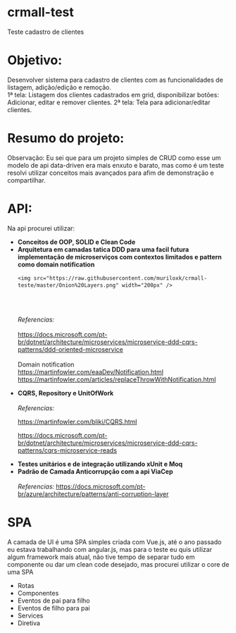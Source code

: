 # crmall-test

Teste cadastro de clientes

# Objetivo:
Desenvolver sistema para cadastro de clientes com as funcionalidades de listagem, adição/edição e remoção.              
   1ª tela: Listagem dos clientes cadastrados em grid, disponibilizar botões: Adicionar, editar e remover clientes.
   2ª tela: Tela para adicionar/editar clientes.


 # Resumo do projeto: 

 Observação: Eu sei que para um projeto simples de CRUD como esse um modelo de api data-driven era mais enxuto e barato, mas como é um teste resolvi utilizar conceitos mais avançados para afim de demonstração e compartilhar. 
 
 # API:

 Na api procurei utilizar:  
 	
<ul> 
<li><b>Conceitos de OOP, SOLID e Clean Code</b> </li>

<li><b>Arquitetura em camadas tatica DDD para uma facil futura implementação de microserviços com contextos limitados e pattern como domain notification</b> <br>
	
	<img src="https://raw.githubusercontent.com/muriloxk/crmall-teste/master/Onion%20Layers.png" width="200px" />
	
<br> <br>

<i>Referencias:</i> <br><br>
<a href="https://docs.microsoft.com/pt-br/dotnet/architecture/microservices/microservice-ddd-cqrs-patterns/ddd-oriented-microservice">
	https://docs.microsoft.com/pt-br/dotnet/architecture/microservices/microservice-ddd-cqrs-patterns/ddd-oriented-microservice 
</a> <br>
<br>
Domain notification <br> 
<a href="https://martinfowler.com/eaaDev/Notification.html">https://martinfowler.com/eaaDev/Notification.html</a><br>
<a href="https://martinfowler.com/articles/replaceThrowWithNotification.html">https://martinfowler.com/articles/replaceThrowWithNotification.html</a> <br>
</li>

<li> 
<b>CQRS, Repository e UnitOfWork</b> <br> <br>
<i>Referencias:</i>

 
<a href="https://martinfowler.com/bliki/CQRS.html">https://martinfowler.com/bliki/CQRS.html</a> <br/>

<a href="https://docs.microsoft.com/pt-br/dotnet/architecture/microservices/microservice-ddd-cqrs-patterns/cqrs-microservice-reads">https://docs.microsoft.com/pt-br/dotnet/architecture/microservices/microservice-ddd-cqrs-patterns/cqrs-microservice-reads</a><br/>

</li>

<li>
<b>Testes unitários e de integração utilizando xUnit e Moq</b>
</li>

<li> 
<b>Padrão de Camada Anticorrupção com a api ViaCep</b> <br><br>
<i>Referencias:</i>

<a href="https://docs.microsoft.com/pt-br/azure/architecture/patterns/anti-corruption-layer">
https://docs.microsoft.com/pt-br/azure/architecture/patterns/anti-corruption-layer
</a>

</li>

</ul>		



# SPA
 A camada de UI é uma SPA simples criada com Vue.js, até o ano passado eu estava trabalhando com angular.js, mas para o teste eu quis utilizar algum framework mais atual, não tive tempo de separar tudo em componente ou dar um clean code desejado, mas procurei utilizar o core de uma SPA

<ul>
	<li>Rotas</li>
	<li>Componentes</li>
	<li>Eventos de pai para filho</li>
	<li>Eventos de filho para pai</li>
	<li>Services</li>
	<li>Diretiva</li>
</ul>









  



  
   


